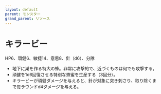```yaml
---
layout: default
parent: モンスター
grand_parent: リソース
---
```


# キラービー

HP6、頑健6、敏捷14、意思8、針（d6）、分隊

- 地下に巣を作る特大の蜂。非常に攻撃的で、近づくものは何でも攻撃する。
- 頑健を1d6回復させる特別な蜂蜜を生産する（3回分）。
- キラービーが頑健ダメージを与えると、針が対象に突き刺さり、取り除くまで毎ラウンドd4ダメージを与える。